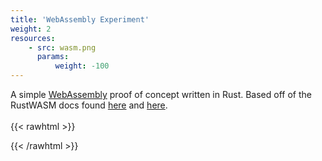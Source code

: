 ```yaml
---
title: 'WebAssembly Experiment'
weight: 2
resources:
    - src: wasm.png
      params:
          weight: -100
---
```

A simple [WebAssembly](https://webassembly.org/) proof of concept written in Rust. Based off of the RustWASM docs found [here](https://rustwasm.github.io/book/game-of-life/introduction.html) and [here](https://rustwasm.github.io/docs/wasm-bindgen/examples/without-a-bundler.html).
<br><br>
{{< rawhtml >}}
<head>
<meta content="text/html;charset=utf-8" http-equiv="Content-Type"/>
<style>
canvas {
    padding-left: 0;
    padding-right: 0;
    margin-left: auto;
    margin-right: auto;
    display: block;
    width: 400px;
}
</style>
</head>
<body>
<canvas id="game-canvas"></canvas>
<script type="module">
    import init, { Universe, Cell } from '/game/game.js';
    const wasm = await init();
    const CELL_SIZE = 5;
    const GRID_COLOR = "#CCCCCC";
    const DEAD_COLOR = "#FFFFFF";
    const ALIVE_COLOR = "#000000";
    const universe = Universe.new();
    const width = universe.width();
    const height = universe.height();
    const canvas = document.getElementById("game-canvas");
    canvas.height = (CELL_SIZE + 1) * height + 1;
    canvas.width = (CELL_SIZE + 1) * width + 1;
    const ctx = canvas.getContext('2d');
    const renderLoop = () => {
        universe.tick();
        drawGrid();
        drawCells();
        requestAnimationFrame(renderLoop);
    };
    requestAnimationFrame(renderLoop);
    const getIndex = (row, column) => {
        return row * width + column;
    };
    const drawCells = () => {
        const cellsPtr = universe.cells();
        const cells = new Uint8Array(wasm.memory.buffer, cellsPtr, width * height);
        ctx.beginPath();
        for (let row = 0; row < height; row++) {
            for (let col = 0; col < width; col++) {
                const idx = getIndex(row, col);
                ctx.fillStyle = cells[idx] === Cell.Dead
                    ? DEAD_COLOR
                    : ALIVE_COLOR;
                ctx.fillRect(
                    col * (CELL_SIZE + 1) + 1,
                    row * (CELL_SIZE + 1) + 1,
                    CELL_SIZE,
                    CELL_SIZE
                );
            }
        }
        ctx.stroke();
    };
    const drawGrid = () => {
        ctx.beginPath();
        ctx.strokeStyle = GRID_COLOR;
        for (let i = 0; i <= width; i++) {
            ctx.moveTo(i * (CELL_SIZE + 1) + 1, 0);
            ctx.lineTo(i * (CELL_SIZE + 1) + 1, (CELL_SIZE + 1) * height + 1);
        }
        for (let j = 0; j <= height; j++) {
            ctx.moveTo(0,                           j * (CELL_SIZE + 1) + 1);
            ctx.lineTo((CELL_SIZE + 1) * width + 1, j * (CELL_SIZE + 1) + 1);
        }
        ctx.stroke();
    };
</script>
</body>
{{< /rawhtml >}}